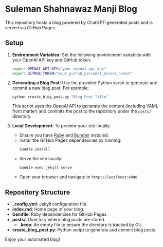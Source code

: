 # Suleman Shahnawaz Manji Blog

This repository hosts a blog powered by ChatGPT-generated posts and is served via GitHub Pages.

## Setup

1. **Environment Variables:**
   Set the following environment variables with your OpenAI API key and GitHub token:

   ```bash
   export OPENAI_API_KEY="your_openai_api_key"
   export GITHUB_TOKEN="your_github_personal_access_token"
   ```

2. **Generating a Blog Post:**
   Use the provided Python script to generate and commit a new blog post. For example:

   ```bash
   python create_blog_post.py "Blog Post Title"
   ```

   This script uses the OpenAI API to generate the content (including YAML front matter) and commits the post to the repository under the `posts/` directory.

3. **Local Development:**
   To preview your site locally:
   - Ensure you have [Ruby](https://www.ruby-lang.org/en/) and [Bundler](https://bundler.io/) installed.
   - Install the GitHub Pages dependencies by running:
     ```bash
     bundle install
     ```
   - Serve the site locally:
     ```bash
     bundle exec jekyll serve
     ```
   - Open your browser and navigate to `http://localhost:4000`.

## Repository Structure

- **\_config.yml**: Jekyll configuration file.
- **index.md**: Home page of your blog.
- **Gemfile**: Ruby dependencies for GitHub Pages.
- **posts/**: Directory where blog posts are stored.
  - **.keep**: An empty file to ensure the directory is tracked by Git.
- **create_blog_post.py**: Python script to generate and commit blog posts.

Enjoy your automated blog!
